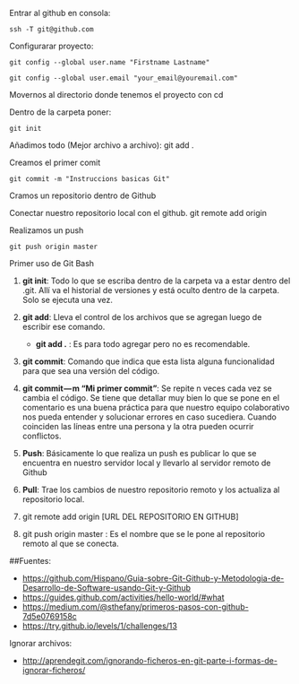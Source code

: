Entrar al github en consola:

    ssh -T git@github.com
    
Configurarar proyecto:

    git config --global user.name "Firstname Lastname"
    
    git config --global user.email "your_email@youremail.com"
    
Movernos al directorio donde tenemos el proyecto con cd

Dentro de la carpeta poner:
    
    git init

Añadimos todo (Mejor archivo a archivo):
    git add . 

Creamos el primer comit

    git commit -m "Instruccions basicas Git"
  
Cramos un repositorio dentro de Github

Conectar nuestro repositorio local con el github.
    git remote add origin <url>
    
Realizamos un push
    
    git push origin master


Primer uso de Git Bash

1. **git init**: Todo lo que se escriba dentro de la carpeta va a estar dentro del .git. Allí va el historial de versiones y está oculto dentro de la carpeta. Solo se ejecuta una vez.

2. **git add**: Lleva el control de los archivos que se agregan luego de escribir ese comando.
    - **git add .** : Es para todo agregar pero no es recomendable.

3. **git commit**: Comando que indica que esta lista alguna funcionalidad para que sea una versión del código.

4. **git commit — m “Mi primer commit”**: Se repite n veces cada vez se cambia el código. Se tiene que detallar muy bien lo que se pone en el comentario es una buena práctica para que nuestro equipo colaborativo nos pueda entender y solucionar errores en caso sucediera.
    Cuando coinciden las líneas entre una persona y la otra pueden ocurrir conflictos.

5. **Push**: Básicamente lo que realiza un push es publicar lo que se encuentra en nuestro servidor local y llevarlo al servidor remoto de Github

6. **Pull**: Trae los cambios de nuestro repositorio remoto y los actualiza al repositorio local.

5. git remote add origin [URL DEL REPOSITORIO EN GITHUB]

6. git push origin master : Es el nombre que se le pone al repositorio remoto al que se conecta.



##Fuentes:
- https://github.com/Hispano/Guia-sobre-Git-Github-y-Metodologia-de-Desarrollo-de-Software-usando-Git-y-Github
- https://guides.github.com/activities/hello-world/#what
- https://medium.com/@sthefany/primeros-pasos-con-github-7d5e0769158c
- https://try.github.io/levels/1/challenges/13

Ignorar archivos:
- http://aprendegit.com/ignorando-ficheros-en-git-parte-i-formas-de-ignorar-ficheros/